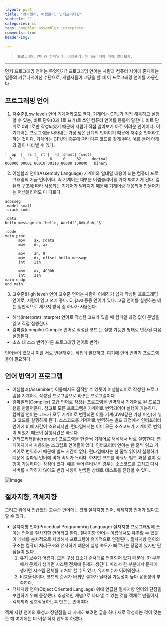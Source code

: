 ```yaml
---  
layout: post  
title: "컴파일러, 어셈블러, 인터프리터란"  
subtitle: ""  
categories: cs
tags: compiler assembler interpreter
comments: true  
header-img: 

---  
```

  
> `프로그래밍 언어와 컴파일러, 어셈블러, 인터프리터에 대해 알아보자.`  

---

먼저 프로그래밍 언어는 무엇인가? 프로그래밍 언어는 사람과 컴퓨터 사이에 존재하는 일종의 커뮤니케이션 수단으로, 개발자들이 코딩을 할 때 이 프로그래밍 언어를 사용한다.

## 프로그래밍 언어

1. 저수준(Low level) 언어
  기계어라고도 한다. 기계어는 CPU가 직접 해독하고 실행할 수 있는, 비트 단위(0과 1로 표기)로 쓰인 컴퓨터 언어를 통틀어 말한다. 비트 단위로 0과 1로만 작성되었기 때문에 사람이 직접 알아보기 아주 어려운 언어이다.
  이 기계어는 프로그램을 나타내는 가장 낮은 단계의 언어이기 때문에 저수준 언어라고 하는 것이다. 기계어는 CPU의 종류에 따라 다른 코드를 갖게 된다. 
  예를 들어 아래와 같이 나타낼 수 있다.
  ```
  [  op  |  rs |  rt |  rd |shamt| funct]
    0     1     2     6     0     32     decimal
  000000 00001 00010 00110 00000 100000   binary
  ```
2. 어셈블리 언어(Assembly Language)
  기계어와 일대일 대응이 되는 컴퓨터 프로그래밍의 저급 언어이다. 즉 기계어는 대부분 어셈블리어를 거쳐 짜여지게 된다. 컴퓨터 구조에 따라 사용되는 기계어가 달라지기 때문에 기계어랑 대응되어 만들어지는 어셈블리어도 다 다르다. 
  ```
  adosseg
  .model small
  .stack 100h

  .data
  hello_message db 'Hello, World!',0dh,0ah,'$'

  .code
  main proc
        mov    ax, @data
        mov    ds, ax

        mov    ah, 9
        mov    dx, offset hello_message
        int    21h

        mov    ax, 4C00h
        int    21h
  main endp
  end main
  ```
3. 고수준(High level) 언어
  고수준 언어는 사람이 이해하기 쉽게 작성된 프로그래밍 언어로, 사람이 읽고 쓰기 좋다. C, java 등등 언어가 있다. 
  고급 언어를 실행하는 데는 일반적으로 세가지 방식 중 하나가 사용된다.
  * 해석(interpret)
    Interpret 언어로 작성된 코드가 있을 때 컴파일 과정 없이 문법을 읽고 직접 실행한다.
  * 컴파일(compile)
    Compile 언어로 작성된 코드 는 실행 가능한 형태로 변환된 다음 실행된다.
  * 소스 대 소스 번역(다른 프로그래밍 언어로 번역)

언어들이 있으니 이를 서로 변환해주는 작업이 필요하고, 여기에 언어 번역기 프로그램들이 필요하다.

## 언어 번역기 프로그램

* 어셈블러(Assembler)
  이름에서도 짐작할 수 있듯이 어셈블리어로 작성된 프로그램을 기계어로 작성된 프로그램으로 바꾸는 프로그램이다.
* 컴파일러(Compiler)
  고급 언어로 작성된 프로그램을 번역해서 기계어로 된 프로그램을 만들어준다. 참고로 모든 프로그램은 기계어로 번역되어야 실행이 가능하다. 컴파일 언어는 코드가 모두 기계어로 변환되면 이를 기계(JVM같은 가상 머신)에 넣고 코드를 실행하게 된다.
  소스코드를 기계어로 번역하는 빌드 과정에서 인터프리터 언어에 비해 시간이 소요되지만, 런타임에서는 이미 모든 소스코드가 기계어로 번역이 되었기 때문이 실행시간은 빠르다.
* 인터프리터(Interpreter)
  프로그램을 한 줄씩 기계어로 해석해서 바로 실행한다. 웹페이지에서 사용되는 스크립트 언어들이 있다. 인터프리터 언어는 한 줄씩 읽고 기계어로 번역하기 때문에 빌드 시간이 없다.
  런타임에서는 한 줄씩 읽어서 실행하기 떄문에 컴파일 언어에 비해 속도가 느리다. 하지만 코드를 바꿔도 빌드 과정 없이 실행이 가능하다는 장점이 있다. 예를 들어 루비같은 경우는 소스코드를 고치고
  다시 서버를 시작하지 않아도 변경 사항이 반영된 상태로 테스트를 진행할 수 있다.
  
![image](https://user-images.githubusercontent.com/41438361/139408556-a599a6ae-4e61-4cbb-b9e1-50368f823344.png)

## 절차지향, 객체지향

그리고 위에서 언급했던 고수준 언어에는 크게 절차지향 언어, 객체지향 언어가 있다고 할 수 있다.

* 절차지향 언어(Procedual Programming Language)
  절차지향 프로그래밍에 쓰이는 언어를 절차지향 언어라고 한다. 절차지향 언어는 이름에서도 유추할 수 있듯이 개체를 순차적으로 처리해서 프로그램이 유기적으로 연결된다.
  절차지향 언어의 구조는 컴퓨터 처리구조와 유사하기 떄문에 실행 속도가 빠르다는 장점이 있지만 단점들이 있다.
  1. 유지 보수가 어렵다.
    모든 구성 요소가 순서대로 연결되어 있기 때문에, 한 부분에서 문제가 생기면 시스템 전체에 문제가 생긴다. 따라서 한 부분에서 문제가 생기면 시스템 전체를 고쳐야 할 수도 있고, 유지보수가 어려워진다.
  2. 비효율적이다.
    코드의 순서가 바뀌면 결과가 달라질 가능성이 높아 융통성이 부족하다.
* 객체지향 언어(Object Oriented Language)
  위에 언급한 절차지향 언어의 단점을 보완하기 위해 등장했다. 추상적인 개념으로 나타낼 수 있는 것을 객체로 만들어서, 객체끼리 상호작용하도록 만드는 언어이다.
  
  
객체 지향 언어의 특성과 장단점을 더 자세히 보려면 글을 하나 새로 작성하는 것이 맞는 듯 해 여기에는 더 이상 적지 않도록 하겠다.

